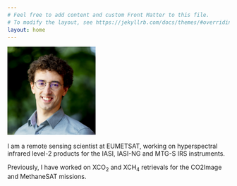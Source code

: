 ```yaml
---
# Feel free to add content and custom Front Matter to this file.
# To modify the layout, see https://jekyllrb.com/docs/themes/#overriding-theme-defaults
layout: home
---
```


<div class="image-text-container">
    <img src="/assets/images/wilzewski.jpg" alt="Jonas Wilzewski" width="200" height="200" class="image-side">
    <div class="text-side">
        <p>I am a remote sensing scientist at EUMETSAT, working on hyperspectral infrared level-2 products for the IASI, IASI-NG and MTG-S IRS instruments.</p>
        <p>Previously, I have worked on XCO<sub>2</sub> and XCH<sub>4</sub> retrievals for the CO2Image and MethaneSAT missions.</p>
    </div>
</div>

